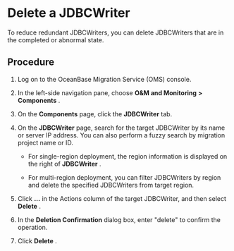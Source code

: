 Delete a JDBCWriter 
========================================

To reduce redundant JDBCWriters, you can delete JDBCWriters that are in the completed or abnormal state. 

Procedure 
------------------------------

1. Log on to the OceanBase Migration Service (OMS) console.

   

2. In the left-side navigation pane, choose **O\&M and Monitoring** **\>** **Components** .

   

3. On the **Components** page, click the **JDBCWriter** tab.

   

4. On the **JDBCWriter** page, search for the target JDBCWriter by its name or server IP address. You can also perform a fuzzy search by migration project name or ID. 

   * For single-region deployment, the region information is displayed on the right of **JDBCWriter** .

     
   
   * For multi-region deployment, you can filter JDBCWriters by region and delete the specified JDBCWriters from target region.

     
   

   

5. Click **...** in the Actions column of the target JDBCWriter, and then select **Delete** .

   

6. In the **Deletion Confirmation** dialog box, enter "delete" to confirm the operation.

   

7. Click **Delete** .

   



